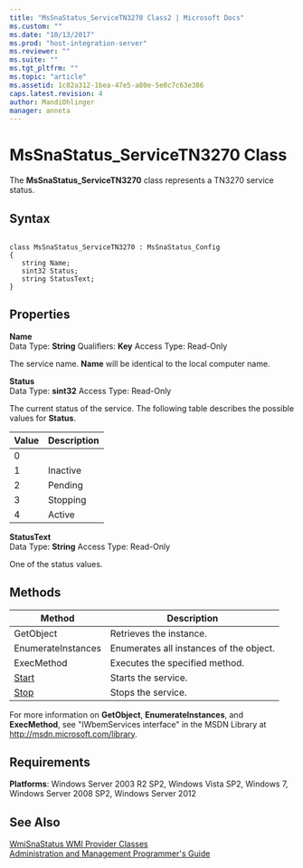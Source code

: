 ```yaml
---
title: "MsSnaStatus_ServiceTN3270 Class2 | Microsoft Docs"
ms.custom: ""
ms.date: "10/13/2017"
ms.prod: "host-integration-server"
ms.reviewer: ""
ms.suite: ""
ms.tgt_pltfrm: ""
ms.topic: "article"
ms.assetid: 1c82a312-1bea-47e5-a80e-5e0c7c63e386
caps.latest.revision: 4
author: MandiOhlinger
manager: anneta
---
```

# MsSnaStatus_ServiceTN3270 Class
The **MsSnaStatus_ServiceTN3270** class represents a TN3270 service status.  
  
## Syntax  
  
```  
  
class MsSnaStatus_ServiceTN3270 : MsSnaStatus_Config  
{  
   string Name;  
   sint32 Status;  
   string StatusText;  
}  
```  
  
## Properties  
 **Name**  
 Data Type: **String** Qualifiers: **Key** Access Type: Read-Only  
  
 The service name. **Name** will be identical to the local computer name.  
  
 **Status**  
 Data Type: **sint32** Access Type: Read-Only  
  
 The current status of the service. The following table describes the possible values for **Status**.  
  
|Value|Description|  
|-----------|-----------------|  
|0||  
|1|Inactive|  
|2|Pending|  
|3|Stopping|  
|4|Active|  
  
 **StatusText**  
 Data Type: **String** Access Type: Read-Only  
  
 One of the status values.  
  
## Methods  
  
|Method|Description|  
|------------|-----------------|  
|GetObject|Retrieves the instance.|  
|EnumerateInstances|Enumerates all instances of the object.|  
|ExecMethod|Executes the specified method.|  
|[Start](../core/mssnastatus-servicetn3270-start-method.md)|Starts the service.|  
|[Stop](../core/mssnastatus-servicetn3270-stop-method.md)|Stops the service.|  
  
 For more information on **GetObject**, **EnumerateInstances**, and **ExecMethod**, see "IWbemServices interface" in the MSDN Library at http://msdn.microsoft.com/library.  
  
## Requirements  
 **Platforms**: Windows Server 2003 R2 SP2, Windows Vista SP2, Windows 7, Windows Server 2008 SP2, Windows Server 2012  
  
## See Also  
 [WmiSnaStatus WMI Provider Classes](../core/wmisnastatus-wmi-provider-classes.md)   
 [Administration and Management Programmer's Guide](../Topic/Administration%20and%20Management%20Programmer's%20Guide1.md)